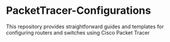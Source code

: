 # PacketTracer-Configurations
This repository provides straightforward guides and templates for configuring routers and switches using Cisco Packet Tracer
